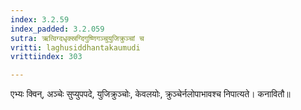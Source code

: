 ```yaml
---
index: 3.2.59
index_padded: 3.2.059
sutra: ऋत्विग्दधृक्स्रग्दिगुष्णिगञ्चुयुजिक्रुञ्चां च
vritti: laghusiddhantakaumudi
vrittiindex: 303

---
```

एभ्यः क्विन्, अञ्चेः सुप्युपपदे, युजिक्रुञ्चोः, केवलयोः, क्रुञ्चेर्नलोपाभावश्च निपात्यते। कनावितौ॥